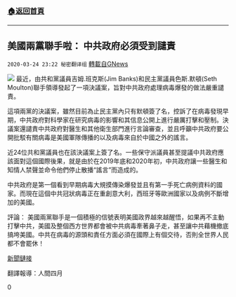 ###  [:house:返回首頁](https://github.com/ourhimalayas/txt)
---

## 美國兩黨聯手啦： 中共政府必須受到譴責
`2020-03-24 23:22 秘密翻译组` [轉載自GNews](https://gnews.org/zh-hant/152140/)

![](https://s3-ap-northeast-1.amazonaws.com/news.guo.offload.media/wp-content/uploads/2020/03/24232139/D6231738-BDB0-4BE8-87D5-853F7C7A616E.jpeg)
最近，由共和黨議員吉姆.班克斯(Jim Banks)和民主黨議員色斯.默頓(Seth Moulton)聯手領導發起了一項決議案，旨對中共政府處理病毒爆發的做法嚴重譴責。

這項兩黨的決議案，雖然目前為止民主黨內只有默頓簽了名，控訴了在病毒發現早期，中共政府對科學家在研究病毒的影響和其信息公開上進行嚴厲打擊和壓制。決議案還譴責中共政府對醫生和其他衛生部門進行言論審查，並且呼籲中共政府要公開批駁有關病毒是美國軍隊傳播的以及病毒來自於中國之外的謠言。

近24位共和黨議員也在該決議案上簽了名。一些保守派議員甚至提議中共政府應該面對這個國際後果，就是由於在2019年底和2020年初，中共政府讓一些醫生和知情人禁聲並命令他們停止散播“謠言”而造成的。

中共政府是第一個看到早期病毒大規摸傳染爆發並且有第一手死亡病例資料的國家。而現在這個中共冠狀病毒正在重創意大利，西班牙等歐洲國家以及病例不斷增加的美國。

評論： 美國兩黨聯手是一個積極的信號表明美國政界越來越醒悟，如果再不主動打擊中共，美國及整個西方世界都會被中共病毒牽著鼻子走，甚至讓中共藉機撤底搞垮美國。中共在病毒的源頭和責任方面必須在國際上有個交待，否則全世界人民都不會罷休！

[新聞鏈接](https://thehill.com/homenews/house/489253-bipartisan-resolution-condemns-chinas-handling-of-coronavirus-outbreak)

翻譯報導：人間四月

0

